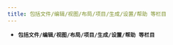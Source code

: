 ```yaml
---
title: 包括文件/编辑/视图/布局/项目/生成/设置/帮助 等栏目
---
```


* <pre><code><strong>包括文件/编辑/视图/布局/项目/生成/设置/帮助 等栏目
  </strong></code></pre>
